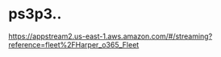 # ps3p3..
https://appstream2.us-east-1.aws.amazon.com/#/streaming?reference=fleet%2FHarper_o365_Fleet
